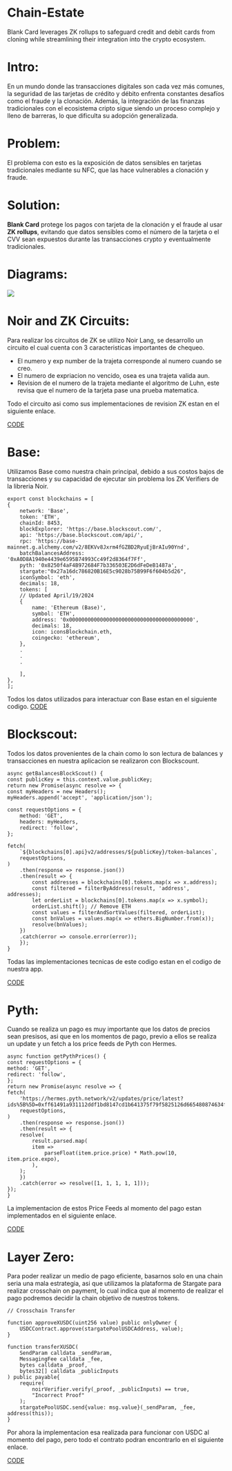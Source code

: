 # Chain-Estate

Blank Card leverages ZK rollups to safeguard credit and debit cards from cloning while streamlining their integration into the crypto ecosystem.

# Intro:

En un mundo donde las transacciones digitales son cada vez más comunes, la seguridad de las tarjetas de crédito y débito enfrenta constantes desafíos como el fraude y la clonación. Además, la integración de las finanzas tradicionales con el ecosistema cripto sigue siendo un proceso complejo y lleno de barreras, lo que dificulta su adopción generalizada. 

# Problem:

El problema con esto es la exposición de datos sensibles en tarjetas tradicionales mediante su NFC, que las hace vulnerables a clonación y fraude.

# Solution:

**Blank Card** protege los pagos con tarjeta de la clonación y el fraude al usar **ZK rollups**, evitando que datos sensibles como el número de la tarjeta o el CVV sean expuestos durante las transacciones crypto y eventualmente tradicionales.  

# Diagrams:

<img src="./Images/general.png">

# Noir and ZK Circuits:

Para realizar los circuitos de ZK se utilizo Noir Lang, se desarrollo un circuito el cual cuenta con 3 caracteristicas importantes de chequeo.

- El numero y exp number de la trajeta corresponde al numero cuando se creo.
- El numero de expriacion no vencido, osea es una trajeta valida aun.
- Revision de el numero de la trajeta mediante el algoritmo de Luhn, este revisa que el numero de la tarjeta pase una prueba matematica.

Todo el circuito asi como sus implementaciones de revision ZK estan en el siguiente enlace.

[CODE](./Circuit/main.nr)

# Base:

Utilizamos Base como nuestra chain principal, debido a sus costos bajos de transacciones y su capacidad de ejecutar sin problema los ZK Verifiers de la libreria Noir.

    export const blockchains = [
    {
        network: 'Base',
        token: 'ETH',
        chainId: 8453,
        blockExplorer: 'https://base.blockscout.com/',
        api: 'https://base.blockscout.com/api/',
        rpc: 'https://base-mainnet.g.alchemy.com/v2/8EKVv8Jxrm4fGZBD2RyuEjBrAIu90Ynd',
        batchBalancesAddress: '0xA0D8A1940e4439e6595B74993Cc49f2d8364f7Ff',
        pyth: '0x8250f4aF4B972684F7b336503E2D6dFeDeB1487a',
        stargate:"0x27a16dc786820B16E5c9028b75B99F6f604b5d26",
        iconSymbol: 'eth',
        decimals: 18,
        tokens: [
        // Updated April/19/2024
        {
            name: 'Ethereum (Base)',
            symbol: 'ETH',
            address: '0x0000000000000000000000000000000000000000',
            decimals: 18,
            icon: iconsBlockchain.eth,
            coingecko: 'ethereum',
        },
        .
        .
        .
        
        ],
    },
    ];

Todos los datos utilizados para interactuar con Base estan en el siguiente codigo.
[CODE](./BlankCard/src/utils/constants.js)

# Blockscout:

Todos los datos provenientes de la chain como lo son lectura de balances y transacciones en nuestra aplicacion se realizaron con Blockscount.

    async getBalancesBlockScout() {
    const publicKey = this.context.value.publicKey;
    return new Promise(async resolve => {
    const myHeaders = new Headers();
    myHeaders.append('accept', 'application/json');

    const requestOptions = {
        method: 'GET',
        headers: myHeaders,
        redirect: 'follow',
    };

    fetch(
        `${blockchains[0].api}v2/addresses/${publicKey}/token-balances`,
        requestOptions,
    )
        .then(response => response.json())
        .then(result => {
            const addresses = blockchains[0].tokens.map(x => x.address);
            const filtered = filterByAddress(result, 'address', addresses);
            let orderList = blockchains[0].tokens.map(x => x.symbol);
            orderList.shift(); // Remove ETH
            const values = filterAndSortValues(filtered, orderList);
            const bnValues = values.map(x => ethers.BigNumber.from(x));
            resolve(bnValues);
        })
        .catch(error => console.error(error));
        });
    }

Todas las implementaciones tecnicas de este codigo estan en el codigo de nuestra app.

[CODE](./BlankCard/src/screens/main/tabs/tab1.js)

# Pyth:

Cuando se realiza un pago es muy importante que los datos de precios sean presisos, asi que en los momentos de pago, previo a ellos se realiza un update y un fetch a los price feeds de Pyth con Hermes.

    async function getPythPrices() {
    const requestOptions = {
    method: 'GET',
    redirect: 'follow',
    };
    return new Promise(async resolve => {
    fetch(
        'https://hermes.pyth.network/v2/updates/price/latest?ids%5B%5D=0xff61491a931112ddf1bd8147cd1b641375f79f5825126d665480874634fd0ace&ids%5B%5D=0x9d4294bbcd1174d6f2003ec365831e64cc31d9f6f15a2b85399db8d5000960f6&ids%5B%5D=0xeaa020c61cc479712813461ce153894a96a6c00b21ed0cfc2798d1f9a9e9c94a&ids%5B%5D=0x41283d3f78ccb459a24e5f1f1b9f5a72a415a26ff9ce0391a6878f4cda6b477b&ids%5B%5D=0xb0948a5e5313200c632b51bb5ca32f6de0d36e9950a942d19751e833f70dabfd',
        requestOptions,
    )
        .then(response => response.json())
        .then(result => {
        resolve(
            result.parsed.map(
            item =>
                parseFloat(item.price.price) * Math.pow(10, item.price.expo),
            ),
        );
        })
        .catch(error => resolve([1, 1, 1, 1, 1]));
    });
    }

La implementacion de estos Price Feeds al momento del pago estan implementados en el siguiente enlace.

[CODE](./BlankCard/src/screens/main/tabs/tab3.js)

# Layer Zero:

Para poder realizar un medio de pago eficiente, basarnos solo en una chain seria una mala estrategia, asi que utilizamos la plataforma de Stargate para realizar crosschain on payment, lo cual indica que al momento de realizar el pago podremos decidir la chain objetivo de nuestros tokens.

    // Crosschain Transfer

    function approveXUSDC(uint256 value) public onlyOwner {
        USDCContract.approve(stargatePoolUSDCAddress, value);
    }

    function transferXUSDC(
        SendParam calldata _sendParam,
        MessagingFee calldata _fee,
        bytes calldata _proof,
        bytes32[] calldata _publicInputs
    ) public payable{
        require(
            noirVerifier.verify(_proof, _publicInputs) == true,
            "Incorrect Proof"
        );
        stargatePoolUSDC.send{value: msg.value}(_sendParam, _fee, address(this));
    }

Por ahora la implementacion esa realizada para funcionar con USDC al momento del pago, pero todo el contrato podran encontrarlo en el siguiente enlace.

[CODE](./Contracts/BlankAccount.sol)